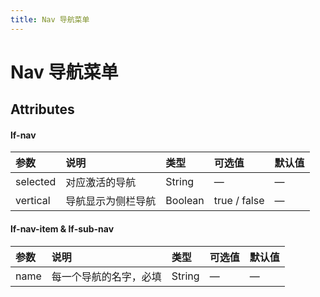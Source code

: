 ```yaml
---
title: Nav 导航菜单
---
```


# Nav 导航菜单


<ClientOnly>
<nav-demo-1></nav-demo-1>
<nav-demo-2></nav-demo-2>
</ClientOnly>

## Attributes

#### lf-nav
| 参数          | 说明          |   类型  | 可选值  | 默认值  |
| :------------- |:-------------|:-------|:-------|:-------|
| selected         | 对应激活的导航    |  String |   —  |   —  |
| vertical | 导航显示为侧栏导航  |  Boolean |  true / false | — |

#### lf-nav-item & lf-sub-nav

| 参数          | 说明          |   类型  | 可选值  | 默认值  |
| :------------- |:-------------|:-------|:-------|:-------|
| name        | 每一个导航的名字，必填   |  String |   —  |   —  |
